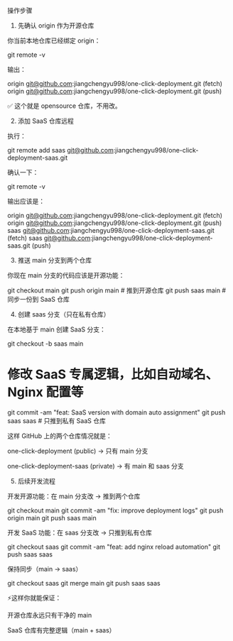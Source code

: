 操作步骤
1. 先确认 origin 作为开源仓库

你当前本地仓库已经绑定 origin：

git remote -v


输出：

origin  git@github.com:jiangchengyu998/one-click-deployment.git (fetch)
origin  git@github.com:jiangchengyu998/one-click-deployment.git (push)


✅ 这个就是 opensource 仓库，不用改。

2. 添加 SaaS 仓库远程

执行：

git remote add saas git@github.com:jiangchengyu998/one-click-deployment-saas.git


确认一下：

git remote -v


输出应该是：

origin  git@github.com:jiangchengyu998/one-click-deployment.git (fetch)
origin  git@github.com:jiangchengyu998/one-click-deployment.git (push)
saas    git@github.com:jiangchengyu998/one-click-deployment-saas.git (fetch)
saas    git@github.com:jiangchengyu998/one-click-deployment-saas.git (push)

3. 推送 main 分支到两个仓库

你现在 main 分支的代码应该是开源功能：

git checkout main
git push origin main   # 推到开源仓库
git push saas main     # 同步一份到 SaaS 仓库

4. 创建 saas 分支（只在私有仓库）

在本地基于 main 创建 SaaS 分支：

git checkout -b saas main
# 修改 SaaS 专属逻辑，比如自动域名、Nginx 配置等
git commit -am "feat: SaaS version with domain auto assignment"
git push saas saas     # 只推到私有 SaaS 仓库


这样 GitHub 上的两个仓库情况就是：

one-click-deployment (public) → 只有 main 分支

one-click-deployment-saas (private) → 有 main 和 saas 分支

5. 后续开发流程

开发开源功能：在 main 分支改 → 推到两个仓库

git checkout main
git commit -am "fix: improve deployment logs"
git push origin main
git push saas main


开发 SaaS 功能：在 saas 分支改 → 只推到私有仓库

git checkout saas
git commit -am "feat: add nginx reload automation"
git push saas saas


保持同步（main → saas）

git checkout saas
git merge main
git push saas saas


⚡这样你就能保证：

开源仓库永远只有干净的 main

SaaS 仓库有完整逻辑（main + saas）